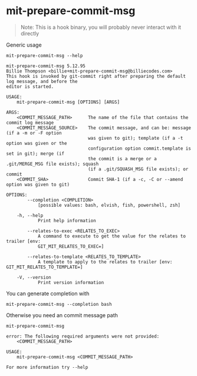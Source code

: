 # mit-prepare-commit-msg

> Note: This is a hook binary, you will probably never interact with it directly

Generic usage

``` shell,script(expected_exit_code=0)
mit-prepare-commit-msg --help
```

``` shell,verify(stream=stdout)
mit-prepare-commit-msg 5.12.95
Billie Thompson <billie+mit-prepare-commit-msg@billiecodes.com>
This hook is invoked by git-commit right after preparing the default log message, and before the
editor is started.

USAGE:
    mit-prepare-commit-msg [OPTIONS] [ARGS]

ARGS:
    <COMMIT_MESSAGE_PATH>      The name of the file that contains the commit log message
    <COMMIT_MESSAGE_SOURCE>    The commit message, and can be: message (if a -m or -F option
                               was given to git); template (if a -t option was given or the
                               configuration option commit.template is set in git); merge (if
                               the commit is a merge or a .git/MERGE_MSG file exists); squash
                               (if a .git/SQUASH_MSG file exists); or commit
    <COMMIT_SHA>               Commit SHA-1 (if a -c, -C or --amend option was given to git)

OPTIONS:
        --completion <COMPLETION>
            [possible values: bash, elvish, fish, powershell, zsh]

    -h, --help
            Print help information

        --relates-to-exec <RELATES_TO_EXEC>
            A command to execute to get the value for the relates to trailer [env:
            GIT_MIT_RELATES_TO_EXEC=]

        --relates-to-template <RELATES_TO_TEMPLATE>
            A template to apply to the relates to trailer [env: GIT_MIT_RELATES_TO_TEMPLATE=]

    -V, --version
            Print version information
```

You can generate completion with

``` shell,script(expected_exit_code=0)
mit-prepare-commit-msg --completion bash
```

Otherwise you need an commit message path

``` shell,script(expected_exit_code=2)
mit-prepare-commit-msg
```

``` shell,verify(stream=stderr)
error: The following required arguments were not provided:
    <COMMIT_MESSAGE_PATH>

USAGE:
    mit-prepare-commit-msg <COMMIT_MESSAGE_PATH>

For more information try --help
```


